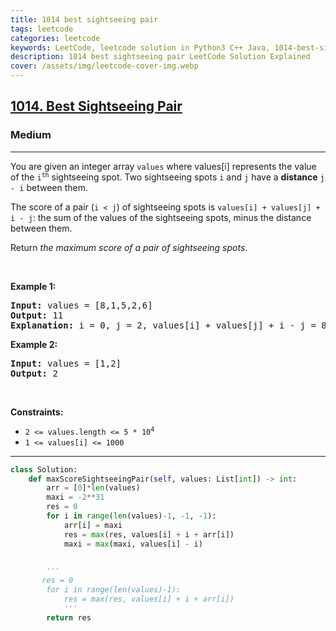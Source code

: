 ```yaml
---
title: 1014 best sightseeing pair
tags: leetcode
categories: leetcode
keywords: LeetCode, leetcode solution in Python3 C++ Java, 1014-best-sightseeing-pair solution
description: 1014 best sightseeing pair LeetCode Solution Explained
cover: /assets/img/leetcode-cover-img.webp
---
```



<h2><a href="https://leetcode.com/problems/best-sightseeing-pair/">1014. Best Sightseeing Pair</a></h2><h3>Medium</h3><hr><div><p>You are given an integer array <code>values</code> where values[i] represents the value of the <code>i<sup>th</sup></code> sightseeing spot. Two sightseeing spots <code>i</code> and <code>j</code> have a <strong>distance</strong> <code>j - i</code> between them.</p>

	
<p>The score of a pair (<code>i &lt; j</code>) of sightseeing spots is <code>values[i] + values[j] + i - j</code>: the sum of the values of the sightseeing spots, minus the distance between them.</p>

<p>Return <em>the maximum score of a pair of sightseeing spots</em>.</p>

<p>&nbsp;</p>
<p><strong>Example 1:</strong></p>

<pre><strong>Input:</strong> values = [8,1,5,2,6]
<strong>Output:</strong> 11
<strong>Explanation:</strong> i = 0, j = 2, values[i] + values[j] + i - j = 8 + 5 + 0 - 2 = 11
</pre>

<p><strong>Example 2:</strong></p>

<pre><strong>Input:</strong> values = [1,2]
<strong>Output:</strong> 2
</pre>

<p>&nbsp;</p>
<p><strong>Constraints:</strong></p>

<ul>
	<li><code>2 &lt;= values.length &lt;= 5 * 10<sup>4</sup></code></li>
	<li><code>1 &lt;= values[i] &lt;= 1000</code></li>
</ul>
</div>


---




```python
class Solution:
    def maxScoreSightseeingPair(self, values: List[int]) -> int:
        arr = [0]*len(values)
        maxi = -2**31
        res = 0
        for i in range(len(values)-1, -1, -1):
            arr[i] = maxi
            res = max(res, values[i] + i + arr[i])
            maxi = max(maxi, values[i] - i)
        

        '''
       res = 0
        for i in range(len(values)-1):
            res = max(res, values[i] + i + arr[i])
            '''
        return res
```
